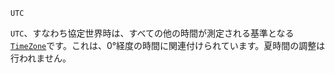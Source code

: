 ```
UTC
```

`UTC`、すなわち協定世界時は、すべての他の時間が測定される基準となる[`TimeZone`](@ref)です。これは、0°経度の時間に関連付けられています。夏時間の調整は行われません。
